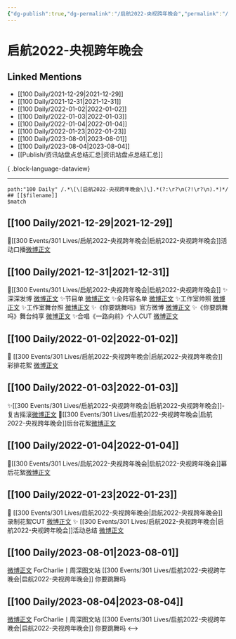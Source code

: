 ```yaml
---
{"dg-publish":true,"dg-permalink":"/启航2022-央视跨年晚会","permalink":"/启航2022-央视跨年晚会/","created":"2022-12-22T16:23:26.000+08:00","updated":"2023-08-24T18:44:38.590+08:00"}
---
```


# 启航2022-央视跨年晚会

## Linked Mentions
- [[100 Daily/2021-12-29\|2021-12-29]]
- [[100 Daily/2021-12-31\|2021-12-31]]
- [[100 Daily/2022-01-02\|2022-01-02]]
- [[100 Daily/2022-01-03\|2022-01-03]]
- [[100 Daily/2022-01-04\|2022-01-04]]
- [[100 Daily/2022-01-23\|2022-01-23]]
- [[100 Daily/2023-08-01\|2023-08-01]]
- [[100 Daily/2023-08-04\|2023-08-04]]
- [[Publish/资讯站盘点总结汇总\|资讯站盘点总结汇总]]

{ .block-language-dataview}

---

```expander
path:"100 Daily" /.*\[\[启航2022-央视跨年晚会\]\].*(?:\r?\n(?!\r?\n).*)*/
## [[$filename]]
$match
```
## [[100 Daily/2021-12-29\|2021-12-29]]
🌟[[300 Events/301 Lives/启航2022-央视跨年晚会\|启航2022-央视跨年晚会]]活动口播[微博正文](https://m.weibo.cn/6466290670/4719781729535187)
## [[100 Daily/2021-12-31\|2021-12-31]]
💫[[300 Events/301 Lives/启航2022-央视跨年晚会\|启航2022-央视跨年晚会]]
✨深深发博 [微博正文](https://m.weibo.cn/6466290670/4720605515744658)
✨节目单 [微博正文](https://m.weibo.cn/6466290670/4720521503575582)
✨全阵容名单 [微博正文](https://m.weibo.cn/6466290670/4720503400956740)
✨工作室帅照 [微博正文](https://m.weibo.cn/6466290670/4720535743501616)
✨工作室舞台照 [微博正文](https://m.weibo.cn/6466290670/4720648137999603)
✨《你要跳舞吗》官方微博 [微博正文](https://m.weibo.cn/6466290670/4720569994445741)
✨《你要跳舞吗》舞台纯享 [微博正文](https://m.weibo.cn/6466290670/4720600171683056)
✨合唱《一路向前》个人CUT [微博正文](https://m.weibo.cn/6466290670/4720641243088545)
## [[100 Daily/2022-01-02\|2022-01-02]]
💫 [[300 Events/301 Lives/启航2022-央视跨年晚会\|启航2022-央视跨年晚会]]彩排花絮 [微博正文](https://m.weibo.cn/6466290670/4721318597496084)
## [[100 Daily/2022-01-03\|2022-01-03]]
✨[[300 Events/301 Lives/启航2022-央视跨年晚会\|启航2022-央视跨年晚会]]-复古摇滚[微博正文](https://m.weibo.cn/6466290670/4721506967356752)
🌟[[300 Events/301 Lives/启航2022-央视跨年晚会\|启航2022-央视跨年晚会]]后台花絮[微博正文](https://m.weibo.cn/6466290670/4721505135494327)
## [[100 Daily/2022-01-04\|2022-01-04]]
🌟[[300 Events/301 Lives/启航2022-央视跨年晚会\|启航2022-央视跨年晚会]]幕后花絮[微博正文](https://m.weibo.cn/6466290670/4722046552509504)
## [[100 Daily/2022-01-23\|2022-01-23]]
💫 [[300 Events/301 Lives/启航2022-央视跨年晚会\|启航2022-央视跨年晚会]]录制花絮CUT [微博正文](https://m.weibo.cn/6466290670/4728813131663497)
✨ [[300 Events/301 Lives/启航2022-央视跨年晚会\|启航2022-央视跨年晚会]]活动总结 [微博正文](https://m.weibo.cn/6466290670/4728820336954726)
## [[100 Daily/2023-08-01\|2023-08-01]]
[微博正文](https://weibo.com/6987697229/NcCfSqfCW) ForCharlie丨周深图文站 [[300 Events/301 Lives/启航2022-央视跨年晚会\|启航2022-央视跨年晚会]] 你要跳舞吗
## [[100 Daily/2023-08-04\|2023-08-04]]
[微博正文](http://weibo.com/6987697229/Nd4aVpipP) ForCharlie丨周深图文站 [[300 Events/301 Lives/启航2022-央视跨年晚会\|启航2022-央视跨年晚会]] 你要跳舞吗
<-->